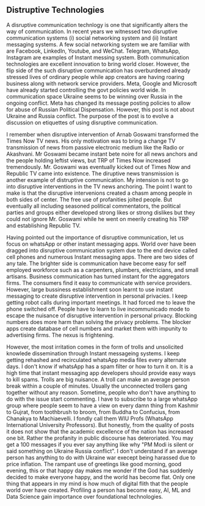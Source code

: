 ## Distruptive Technologies

A disruptive communication technlogy is one that significantly alters the way of communication. In recent years we witnessed 
two disruptive communication systems (i) social networking system and (ii) Instant messaging systems. A few social networking
system we are familiar with are Facebook, LinkedIn, Youtube, and WeChat. Telegram, WhatsApp, Instagram are examples of Instant
messing system. Both communication technologies are excellent innovation to bring world closer. However, the flip side of the 
such disruptive communication has overburdened already stressed lives of ordinary people while app creators are having roaring
business along with network service providers. Meta, Google and Microsoft have already started controlling the govt policies 
world wide. In communication space Ukraine seems to be winning over Russia in the ongoing conflict. Meta has changed its message
posting policies to allow for abuse of Russian Political Dispensation. However, this post is not about Ukraine and Russia conflict. 
The purpose of the post is to evolve a discussion on etiquettes of using disruptive communication.

I remember when disruptive intervention of Arnab Goswami transformed the Times Now TV news. His only motivation was to bring a
change TV transmission of news from passive electronic medium like the Radio or Akashvani.
Mr Goswami became instant bete noire for all news anchors and the people holding leftist views, but TRP of Times Now increased 
tremendously. Mr. Goswami was eventually kicked out of Times Now and Republic TV came into existence. The diruptive news 
transmission is another example of distruptive communication. My intension is not to go into disruptive interventions in the TV
news anchoring. 
The point I want to make is that the disruptive intervenions created a chasm among people in both sides of center. The free
use of profanities jolted people. But eventually all including seasoned political commentators, 
the political parties and groups either developed strong likes or strong dislikes but they could not ignore Mr. Goswami while
he went on meerily creating his TRP and establishing Republic TV. 

Having pointed out the importance of disruptive communication, let us focus on whatsApp or other instant messaging apps. World
over have been dragged into disruptive communication system due to the end device called cell phones and numerous Instant 
messaging apps. There are two sides of any tale. The brighter side is communication have become easy for self employed 
workforce such as a carpenters, plumbers, 
electricians, and small artisans. Business communication has turned instant for the aggregators firms. The consumers find
it easy to communicate with service
providers. However, large bussiness establishment soon learnt to use instant messaging to create disruptive intervention in 
personal privacies. 
I keep getting robot calls during important meetings. It had forced me to leave the phone switched off. People have to learn to 
live incommunicado mode to escape the nuisance of disruptive intervention in personal privacy. Blocking numbers does more harm than 
solving the privacy problems. The blocker apps create database of cell numbers and market them with impunity to advertising firms.
The nexus is frightening. 

However, the most irritation comes in the form of trolls and unsolicited knowlede dissemination through Instant messageing
systems. I keep getting rehashed and recirculated whatsApp media files every alternate days. I don't know if whatsApp has a
spam filter or how to turn it on. It is a high time that instant messaging app developers should provide easy ways to 
kill spams. Trolls are big nuisance. A troll can make an average person break within 
a couple of minutes. Usually the unconnected trollers gang together without any reason. Sometime, people who don't have 
anything to do with the issue start commenting. I have to subscribe to a large whatsApp group where 
people seem to have a view on every damn thing from Kashmir to Gujrat, from toothbrush to broom, from Buddha to Confucius, 
from Chanakya to Machiaevelli. I fondly call them WIU Profs (WhatsApp International University Professors). But honestly, from the
quality of posts it does not show that the academic excellence of the nation has increased one bit. Rather the profanity in
public discourse has deteroriated. You may get a 100 messages if you ever say anything like why "PM Modi is silent or said
something on Ukraine Russia conflict". I don't understand if an average person has anything to do with Ukraine war execept being
harassed due to price inflation. The rampant use of greetings like good morning, good evening, this or that happy day 
makes me wonder if the God has suddenly decided to make everyone happy, and the world has become flat. Only one thing that 
appears in my mind is how much of digital flith that the people world over have created. Profiling a person has become easy,
AI, ML and Data Science gain importance over foundational technologies.




